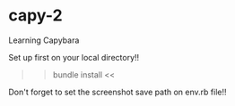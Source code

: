 # capy-2
Learning Capybara

Set up first on your local directory!!
>> bundle install <<

Don't forget to set the screenshot save path on env.rb file!!
